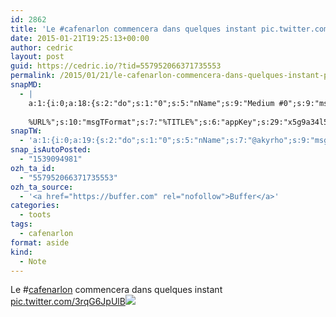 ```yaml
---
id: 2862
title: 'Le #cafenarlon commencera dans quelques instant pic.twitter.com/3rqG6JpUlB'
date: 2015-01-21T19:25:13+00:00
author: cedric
layout: post
guid: https://cedric.io/?tid=557952066371735553
permalink: /2015/01/21/le-cafenarlon-commencera-dans-quelques-instant-pic-twitter-com-3rqg6jpulb/
snapMD:
  - |
    a:1:{i:0;a:18:{s:2:"do";s:1:"0";s:5:"nName";s:9:"Medium #0";s:9:"msgFormat";s:19:"%FULLTEXT%
    
    %URL%";s:10:"msgTFormat";s:7:"%TITLE%";s:6:"appKey";s:29:"x5g9a34l5z294i5y2q284e4g54454";s:6:"appSec";s:85:"d3h0a44e4s2b4i5u2r234m5f5b4v2l5q2a444h574347464a454x2w20374447494c484b4w2c464f5u2d4z2";s:8:"inclTags";s:1:"1";s:7:"fltrsOn";i:0;s:5:"fltrs";a:0:{}s:7:"proxyOn";i:0;s:7:"useSURL";i:0;s:1:"v";i:350;s:4:"publ";s:1:"0";s:11:"accessToken";s:65:"2353413aa5437433e5648ccf74a16119308317c52d1a24d8ed99f26add037528a";s:12:"appAppUserID";s:65:"104b21fd8da79171a6e7bf800d03b4b761204f242935e05d2d86850a6b1635f77";s:14:"appAppUserName";s:26:"Cédric Bousmanne (akyrho)";s:13:"appAppUserURL";s:26:"https://medium.com/@akyrho";s:7:"pubList";a:0:{}}}
snapTW:
  - 'a:1:{i:0;a:19:{s:2:"do";s:1:"0";s:5:"nName";s:7:"@akyrho";s:9:"msgFormat";s:26:"%TITLE%. %EXCERPT% - %URL%";s:6:"appKey";s:55:"x5g9a8325v2y475r3c4m48584n53446p423r3r5u3e356j5j3k4r2p3";s:6:"appSec";s:105:"d3h0a94o46415u594v3q5l5n5l4r4x474x4j484o473u4i5w2m4k494z2k344n306n5r3l5v2s554p4n3p3k45495c3z4v4d3m3u5w525";s:7:"fltrsOn";i:0;s:5:"fltrs";a:0:{}s:7:"proxyOn";i:0;s:7:"useSURL";i:0;s:1:"v";i:350;s:5:"twURL";s:25:"http://twitter.com/akyrho";s:11:"accessToken";s:50:"6678782-Eyg60SCeh7762DEIsYtTPD5GVeOuSN8ATMdF2Lpppe";s:14:"accessTokenSec";s:45:"PgGDCbcYLJnR5esZjY9ID72A33mUNCYnQwaQTBsojSJNa";s:5:"tw140";i:0;s:10:"riComments";s:1:"1";s:11:"riCommentsM";s:1:"1";s:12:"riCommentsAA";s:1:"1";s:8:"attchImg";s:1:"1";s:9:"wpImgSize";s:4:"full";}}'
snap_isAutoPosted:
  - "1539094981"
ozh_ta_id:
  - "557952066371735553"
ozh_ta_source:
  - '<a href="https://buffer.com" rel="nofollow">Buffer</a>'
categories:
  - toots
tags:
  - cafenarlon
format: aside
kind:
  - Note
---
```

Le <span class="hashtag hashtag_local">#<a href="https://cedric.io/tag/cafenarlon/">cafenarlon</a> commencera dans quelques instant <a href="https://twitter.com/akyrho/status/557952066371735553/photo/1" title="https://twitter.com/akyrho/status/557952066371735553/photo/1" class="link link_untco link_untco_image">pic.twitter.com/3rqG6JpUlB</a><span class="embed_image embed_image_yes"><a href="https://twitter.com/akyrho/status/557952066371735553/photo/1"><img src="https://i1.wp.com/pbs.twimg.com/media/B74-cqrIUAEisc3.jpg?w=900&#038;ssl=1" data-recalc-dims="1" /></a></span></p>